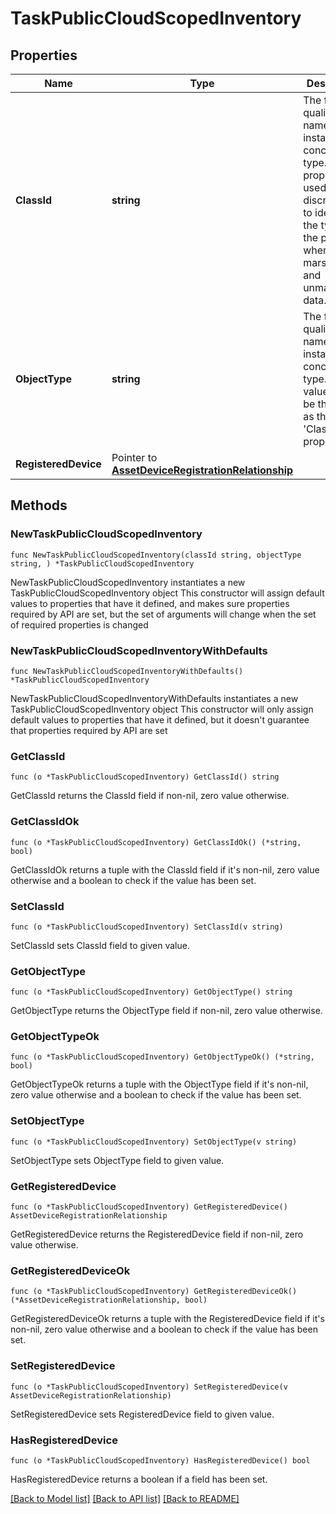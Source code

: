 # TaskPublicCloudScopedInventory

## Properties

Name | Type | Description | Notes
------------ | ------------- | ------------- | -------------
**ClassId** | **string** | The fully-qualified name of the instantiated, concrete type. This property is used as a discriminator to identify the type of the payload when marshaling and unmarshaling data. | [default to "task.PublicCloudScopedInventory"]
**ObjectType** | **string** | The fully-qualified name of the instantiated, concrete type. The value should be the same as the &#39;ClassId&#39; property. | [default to "task.PublicCloudScopedInventory"]
**RegisteredDevice** | Pointer to [**AssetDeviceRegistrationRelationship**](asset.DeviceRegistration.Relationship.md) |  | [optional] 

## Methods

### NewTaskPublicCloudScopedInventory

`func NewTaskPublicCloudScopedInventory(classId string, objectType string, ) *TaskPublicCloudScopedInventory`

NewTaskPublicCloudScopedInventory instantiates a new TaskPublicCloudScopedInventory object
This constructor will assign default values to properties that have it defined,
and makes sure properties required by API are set, but the set of arguments
will change when the set of required properties is changed

### NewTaskPublicCloudScopedInventoryWithDefaults

`func NewTaskPublicCloudScopedInventoryWithDefaults() *TaskPublicCloudScopedInventory`

NewTaskPublicCloudScopedInventoryWithDefaults instantiates a new TaskPublicCloudScopedInventory object
This constructor will only assign default values to properties that have it defined,
but it doesn't guarantee that properties required by API are set

### GetClassId

`func (o *TaskPublicCloudScopedInventory) GetClassId() string`

GetClassId returns the ClassId field if non-nil, zero value otherwise.

### GetClassIdOk

`func (o *TaskPublicCloudScopedInventory) GetClassIdOk() (*string, bool)`

GetClassIdOk returns a tuple with the ClassId field if it's non-nil, zero value otherwise
and a boolean to check if the value has been set.

### SetClassId

`func (o *TaskPublicCloudScopedInventory) SetClassId(v string)`

SetClassId sets ClassId field to given value.


### GetObjectType

`func (o *TaskPublicCloudScopedInventory) GetObjectType() string`

GetObjectType returns the ObjectType field if non-nil, zero value otherwise.

### GetObjectTypeOk

`func (o *TaskPublicCloudScopedInventory) GetObjectTypeOk() (*string, bool)`

GetObjectTypeOk returns a tuple with the ObjectType field if it's non-nil, zero value otherwise
and a boolean to check if the value has been set.

### SetObjectType

`func (o *TaskPublicCloudScopedInventory) SetObjectType(v string)`

SetObjectType sets ObjectType field to given value.


### GetRegisteredDevice

`func (o *TaskPublicCloudScopedInventory) GetRegisteredDevice() AssetDeviceRegistrationRelationship`

GetRegisteredDevice returns the RegisteredDevice field if non-nil, zero value otherwise.

### GetRegisteredDeviceOk

`func (o *TaskPublicCloudScopedInventory) GetRegisteredDeviceOk() (*AssetDeviceRegistrationRelationship, bool)`

GetRegisteredDeviceOk returns a tuple with the RegisteredDevice field if it's non-nil, zero value otherwise
and a boolean to check if the value has been set.

### SetRegisteredDevice

`func (o *TaskPublicCloudScopedInventory) SetRegisteredDevice(v AssetDeviceRegistrationRelationship)`

SetRegisteredDevice sets RegisteredDevice field to given value.

### HasRegisteredDevice

`func (o *TaskPublicCloudScopedInventory) HasRegisteredDevice() bool`

HasRegisteredDevice returns a boolean if a field has been set.


[[Back to Model list]](../README.md#documentation-for-models) [[Back to API list]](../README.md#documentation-for-api-endpoints) [[Back to README]](../README.md)


